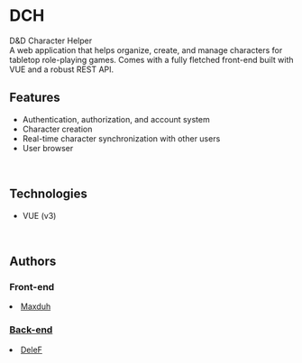 # DCH
D&D Character Helper
<br> A web application that helps organize, create, and manage characters for tabletop role-playing games. Comes with a fully fletched front-end built with VUE and a robust REST API.
<br> <h2>Features</h2>
<ul dir="auto">
 <li> Authentication, authorization, and account system
   </li>
 <li> Character creation
   </li>
 <li> Real-time character synchronization with other users
   </li>
 <li> User browser
   </li>
 </ul>
<br> <h2>Technologies</h2>
<ul dir="auto">
<li>VUE (v3)
   </li>
 </ul>
<br> <h2>Authors</h2>
   </li>
<h3>Front-end</h3>
   <li><a href="https://github.com/maxduh">Maxduh</a>
   </li>
   <h3><a href="https://github.com/De1eF/DCH"> Back-end</a></h3>
   <li><a href="https://github.com/De1eF">DeleF</a>
   </li>
 </ul>
